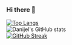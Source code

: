 ### Hi there 👋


[![Top Langs](https://github-readme-stats.vercel.app/api/top-langs/?username=danijel374&layout=compact)](https://github.com/anuraghazra/github-readme-stats)
<br>
![Danijel's GitHub stats](https://github-readme-stats.vercel.app/api?username=danijel374&show_icons=true&theme=radical)
<br>
[![GitHub Streak](https://github-readme-streak-stats.herokuapp.com/?user=danijel374&theme=dark)](https://git.io/streak-stats)


<!--
**danijel374/danijel374** is a ✨ _special_ ✨ repository because its `README.md` (this file) appears on your GitHub profile.

Here are some ideas to get you started:

- 🔭 I’m currently working on ...
- 🌱 I’m currently learning ...
- 👯 I’m looking to collaborate on ...
- 🤔 I’m looking for help with ...
- 💬 Ask me about ...
- 📫 How to reach me: ...
- 😄 Pronouns: ...
- ⚡ Fun fact: ...
-->
